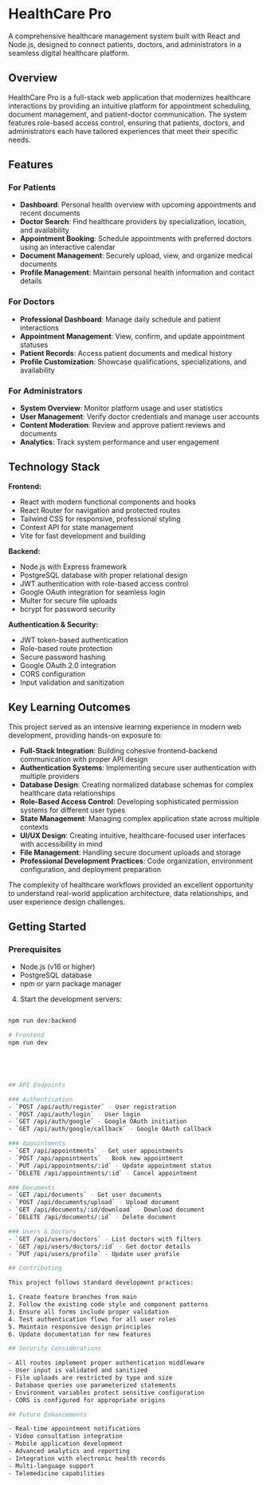 # HealthCare Pro

A comprehensive healthcare management system built with React and Node.js, designed to connect patients, doctors, and administrators in a seamless digital healthcare platform.

## Overview

HealthCare Pro is a full-stack web application that modernizes healthcare interactions by providing an intuitive platform for appointment scheduling, document management, and patient-doctor communication. The system features role-based access control, ensuring that patients, doctors, and administrators each have tailored experiences that meet their specific needs.

## Features

### For Patients
- **Dashboard**: Personal health overview with upcoming appointments and recent documents
- **Doctor Search**: Find healthcare providers by specialization, location, and availability
- **Appointment Booking**: Schedule appointments with preferred doctors using an interactive calendar
- **Document Management**: Securely upload, view, and organize medical documents
- **Profile Management**: Maintain personal health information and contact details

### For Doctors
- **Professional Dashboard**: Manage daily schedule and patient interactions
- **Appointment Management**: View, confirm, and update appointment statuses
- **Patient Records**: Access patient documents and medical history
- **Profile Customization**: Showcase qualifications, specializations, and availability

### For Administrators
- **System Overview**: Monitor platform usage and user statistics
- **User Management**: Verify doctor credentials and manage user accounts
- **Content Moderation**: Review and approve patient reviews and documents
- **Analytics**: Track system performance and user engagement

## Technology Stack

**Frontend:**
- React with modern functional components and hooks
- React Router for navigation and protected routes
- Tailwind CSS for responsive, professional styling
- Context API for state management
- Vite for fast development and building

**Backend:**
- Node.js with Express framework
- PostgreSQL database with proper relational design
- JWT authentication with role-based access control
- Google OAuth integration for seamless login
- Multer for secure file uploads
- bcrypt for password security

**Authentication & Security:**
- JWT token-based authentication
- Role-based route protection
- Secure password hashing
- Google OAuth 2.0 integration
- CORS configuration
- Input validation and sanitization

## Key Learning Outcomes

This project served as an intensive learning experience in modern web development, providing hands-on exposure to:

- **Full-Stack Integration**: Building cohesive frontend-backend communication with proper API design
- **Authentication Systems**: Implementing secure user authentication with multiple providers
- **Database Design**: Creating normalized database schemas for complex healthcare data relationships
- **Role-Based Access Control**: Developing sophisticated permission systems for different user types
- **State Management**: Managing complex application state across multiple contexts
- **UI/UX Design**: Creating intuitive, healthcare-focused user interfaces with accessibility in mind
- **File Management**: Handling secure document uploads and storage
- **Professional Development Practices**: Code organization, environment configuration, and deployment preparation

The complexity of healthcare workflows provided an excellent opportunity to understand real-world application architecture, data relationships, and user experience design challenges.

## Getting Started

### Prerequisites
- Node.js (v16 or higher)
- PostgreSQL database
- npm or yarn package manager




4. Start the development servers:
```bash

npm run dev:backend

# Frontend
npm run dev





## API Endpoints

### Authentication
- `POST /api/auth/register` - User registration
- `POST /api/auth/login` - User login
- `GET /api/auth/google` - Google OAuth initiation
- `GET /api/auth/google/callback` - Google OAuth callback

### Appointments
- `GET /api/appointments` - Get user appointments
- `POST /api/appointments` - Book new appointment
- `PUT /api/appointments/:id` - Update appointment status
- `DELETE /api/appointments/:id` - Cancel appointment

### Documents
- `GET /api/documents` - Get user documents
- `POST /api/documents/upload` - Upload document
- `GET /api/documents/:id/download` - Download document
- `DELETE /api/documents/:id` - Delete document

### Users & Doctors
- `GET /api/users/doctors` - List doctors with filters
- `GET /api/users/doctors/:id` - Get doctor details
- `PUT /api/users/profile` - Update user profile

## Contributing

This project follows standard development practices:

1. Create feature branches from main
2. Follow the existing code style and component patterns
3. Ensure all forms include proper validation
4. Test authentication flows for all user roles
5. Maintain responsive design principles
6. Update documentation for new features

## Security Considerations

- All routes implement proper authentication middleware
- User input is validated and sanitized
- File uploads are restricted by type and size
- Database queries use parameterized statements
- Environment variables protect sensitive configuration
- CORS is configured for appropriate origins

## Future Enhancements

- Real-time appointment notifications
- Video consultation integration
- Mobile application development
- Advanced analytics and reporting
- Integration with electronic health records 
- Multi-language support
- Telemedicine capabilities



